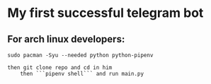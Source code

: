 # My first successful telegram bot

## For arch linux developers:
```
sudo pacman -Syu --needed python python-pipenv
```

    then git clone repo and cd in him
        then ```pipenv shell``` and run main.py
